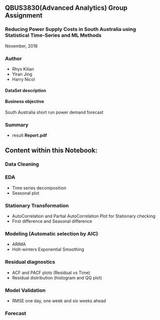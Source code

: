 ## QBUS3830(Advanced Analytics) Group Assignment
### Reducing Power Supply Costs in South Australia using Statistical Time-Series and ML Methods

November, 2018

### Author
- Rhys Kilian 
- Yiran Jing
- Harry Nicol

#### DataSet description

#### Business objective
South Australia short run power demand forecast

### Summary

- result **Report.pdf**

## Content within this Notebook:
### Data Cleaning
 
 
### EDA 
 - Time series decomposition
 - Seasonal plot
 
### Stationary Transformation
 - AutoCorrelation and Partial AutoCorrelation Plot for Stationary checking
 - First difference and Seasonal difference
### Modeling (Automatic selection by AIC)
 - ARIMA
 - Holt-winters Exponential Smoothing
### Residual diagnostics 
 - ACF and PACF plots (Residual vs Time)
 - Residual distribution (histogram and QQ plot)
### Model Validation
 - RMSE one day, one week and six weeks ahead
### Forecast

 

 
